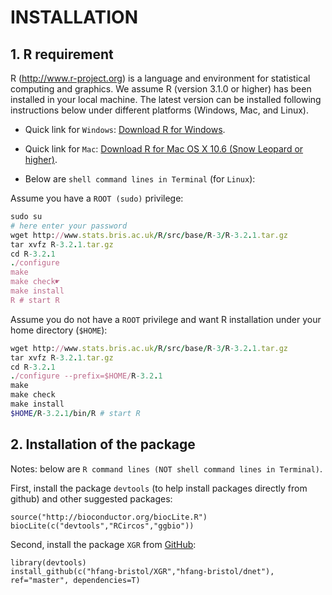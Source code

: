 # INSTALLATION 

## 1. R requirement

R (http://www.r-project.org) is a language and environment for statistical computing and graphics. We assume R (version 3.1.0 or higher) has been installed in your local machine. The latest version can be installed following instructions below under different platforms (Windows, Mac, and Linux).

* Quick link for `Windows`: [Download R for Windows](http://cran.r-project.org/bin/windows/base/R-3.2.1-win.exe).
* Quick link for `Mac`: [Download R for Mac OS X 10.6 (Snow Leopard or higher)](http://cran.r-project.org/bin/macosx).

* Below are `shell command lines in Terminal` (for `Linux`):

Assume you have a `ROOT (sudo)` privilege:
>
```ruby
sudo su
# here enter your password
wget http://www.stats.bris.ac.uk/R/src/base/R-3/R-3.2.1.tar.gz
tar xvfz R-3.2.1.tar.gz
cd R-3.2.1
./configure
make
make check☛
make install
R # start R
```

Assume you do not have a `ROOT` privilege and want R installation under your home directory (`$HOME`):
>
```ruby
wget http://www.stats.bris.ac.uk/R/src/base/R-3/R-3.2.1.tar.gz
tar xvfz R-3.2.1.tar.gz
cd R-3.2.1
./configure --prefix=$HOME/R-3.2.1
make
make check
make install
$HOME/R-3.2.1/bin/R # start R
```

## 2. Installation of the package

Notes: below are `R command lines (NOT shell command lines in Terminal)`.

First, install the package `devtools` (to help install packages directly from github) and other suggested packages:
>
```{r}
source("http://bioconductor.org/biocLite.R")
biocLite(c("devtools","RCircos","ggbio"))
```

Second, install the package `XGR` from [GitHub](https://github.com/hfang-bristol/XGR):
>
```{r}
library(devtools)
install_github(c("hfang-bristol/XGR","hfang-bristol/dnet"), ref="master", dependencies=T)
```